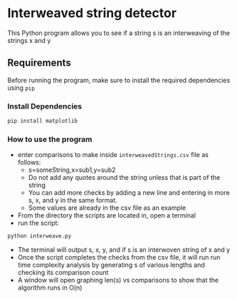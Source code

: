 # Interweaved string detector

This Python program allows you to see if a string s is an interweaving of the strings x and y

## Requirements

Before running the program, make sure to install the required dependencies using `pip`

### Install Dependencies

```bash
pip install matplotlib
```

### How to use the program

* enter comparisons to make inside `interweavedStrings.csv` file as follows:
    * s=someString,x=sub1,y=sub2
    * Do not add any quotes around the string unless that is part of the string
    * You can add more checks by adding a new line and entering in more s, x, and y in the same format. 
    * Some values are already in the csv file as an example
* From the directory the scripts are located in, open a terminal
* run the script:
```bash
python interweave.py
```

* The terminal will output s, x, y, and if s is an interwoven string of x and y
* Once the script completes the checks from the csv file, it will run run time complexity analysis by generating s of various lengths and checking its comparison count
* A window will open graphing len(s) vs comparisons to show that the algorithm runs in O(n)